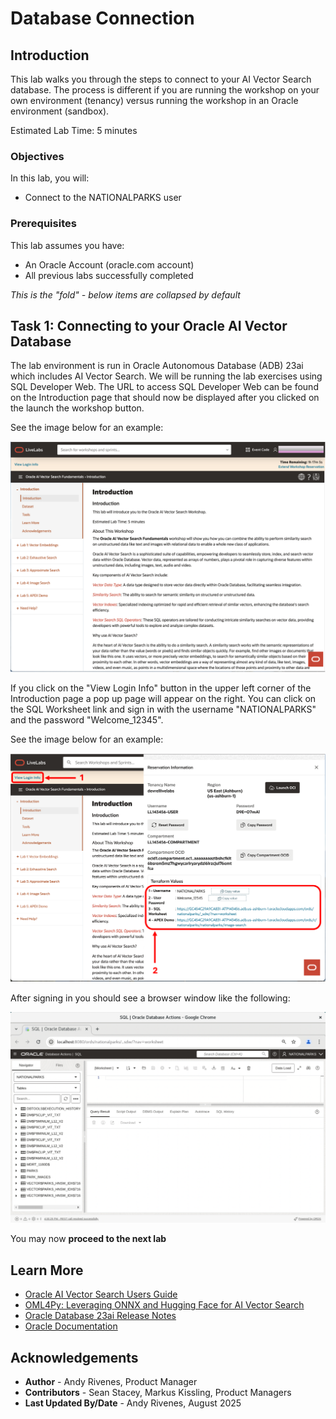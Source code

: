 # Database Connection

## Introduction

This lab walks you through the steps to connect to your AI Vector Search database. The process is different if you are running the workshop on your own environment (tenancy) versus running the workshop in an Oracle environment (sandbox).

Estimated Lab Time: 5 minutes

### Objectives

In this lab, you will:
* Connect to the NATIONALPARKS user

### Prerequisites

This lab assumes you have:
* An Oracle Account (oracle.com account)
* All previous labs successfully completed


*This is the "fold" - below items are collapsed by default*

## Task 1: Connecting to your Oracle AI Vector Database

The lab environment is run in Oracle Autonomous Database (ADB) 23ai which includes AI Vector Search. We will be running the lab exercises using SQL Developer Web. The URL to access SQL Developer Web can be found on the Introduction page that should now be displayed after you clicked on the launch the workshop button.

See the image below for an example:

![Intro screen](images/introduction_page.png " ")

If you click on the "View Login Info" button in the upper left corner of the Introduction page a pop up page will appear on the right. You can click on the SQL Worksheet link and sign in with the username "NATIONALPARKS" and the password "Welcome_12345".

See the image below for an example:

![browser setup](images/browser_setup.png " ")

After signing in you should see a browser window like the following:

![sqldev browser](images/sqldev_web.png " ")


You may now **proceed to the next lab**


## Learn More

* [Oracle AI Vector Search Users Guide](https://docs.oracle.com/en/database/oracle/oracle-database/23/vecse/index.html)
* [OML4Py: Leveraging ONNX and Hugging Face for AI Vector Search](https://blogs.oracle.com/machinelearning/post/oml4py-leveraging-onnx-and-hugging-face-for-advanced-ai-vector-search)
* [Oracle Database 23ai Release Notes](https://docs.oracle.com/en/database/oracle/oracle-database/23/rnrdm/index.html)
* [Oracle Documentation](http://docs.oracle.com)

## Acknowledgements
* **Author** - Andy Rivenes, Product Manager
* **Contributors** - Sean Stacey, Markus Kissling, Product Managers
* **Last Updated By/Date** - Andy Rivenes, August 2025
